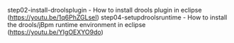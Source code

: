 step02-install-droolsplugin - How to install drools plugin in eclipse (https://youtu.be/1q6PhZGLseI)
step04-setupdroolsruntime - How to install the drools/jBpm runtime environment in eclipse (https://youtu.be/YIgOEXYO9do)



